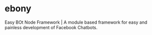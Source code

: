 # ebony
Easy BOt Node Framework | A module based framework for easy and painless development of Facebook Chatbots.
